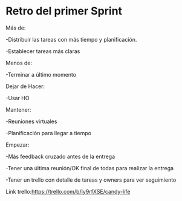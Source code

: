 # Retro del primer Sprint

Más de:

-Distribuir las tareas con más tiempo y planificación.

-Establecer tareas más claras

Menos de:

-Terminar a último momento

Dejar de Hacer:

-Usar HO

Mantener:

-Reuniones virtuales

-Planificación para llegar a tiempo


Empezar:

-Más feedback cruzado antes de la entrega

-Tener una última reunión/OK final de todas para realizar la entrega

-Tener un trello con detalle de tareas y owners para ver seguimiento


Link trello:https://trello.com/b/Iy9rfXSE/candy-life
